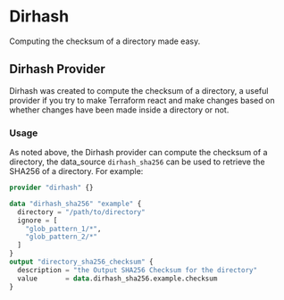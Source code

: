 # Dirhash
Computing the checksum of a directory made easy.

## Dirhash Provider
Dirhash was created to compute the checksum of a directory, 
a useful provider if you try to make Terraform react and make changes 
based on whether changes have been made inside a directory or not.


### Usage
As noted above, the Dirhash provider can compute the checksum of a directory, 
the data_source `dirhash_sha256` can be used to retrieve the SHA256 of a directory.
For example:
```terraform
provider "dirhash" {}
```
```terraform
data "dirhash_sha256" "example" {
  directory = "/path/to/directory"
  ignore = [
    "glob_pattern_1/*",
    "glob_pattern_2/*"
  ]
}
output "directory_sha256_checksum" {
  description = "the Output SHA256 Checksum for the directory"
  value       = data.dirhash_sha256.example.checksum
}
```
